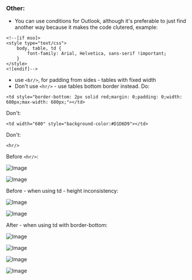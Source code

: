 ### Other:
- You can use conditions for Outlook, although it's preferable to just find another way because it makes the code clutered, example:
```
<!--[if mso]>
<style type="text/css">
    body, table, td {
        font-family: Arial, Helvetica, sans-serif !important;
    }
</style>
<![endif]-->
```
- use `<br/>`, for padding from sides - tables with fixed width
- Don't use `<hr/>` - use tables bottom border instead.
Do:
```
<td style="border-bottom: 2px solid red;margin: 0;padding: 0;width: 680px;max-width: 680px;"></td>
```
Don't:
```
<td width="680" style="background-color:#D1D6D9"></td>
```
Don't:
```
<hr/>
```

Before `<hr/>`:

![Image](../../images/guide/other/before-hr-fix-hr-ol2000)

![Image](../../images/guide/other/before-hr-fix-hr-ol2007)

Before - when using td - height inconsistency:

![Image](../../images/guide/other/before-hr-fix-table-ol2000)

![Image](../../images/guide/other/before-hr-fix-table-ol2007)

After - when using td with border-bottom:

![Image](../../images/guide/other/after-hr-fix-ol2000)

![Image](../../images/guide/other/after-hr-fix-ol2007)

![Image](../../images/guide/other/after-hr-fix-appmail9)

![Image](../../images/guide/other/after-hr-fix-appmail11)
